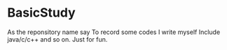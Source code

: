 BasicStudy
==========

As the reponsitory name say
To record some codes I write myself
Include java/c/c++ and so on.
Just for fun.